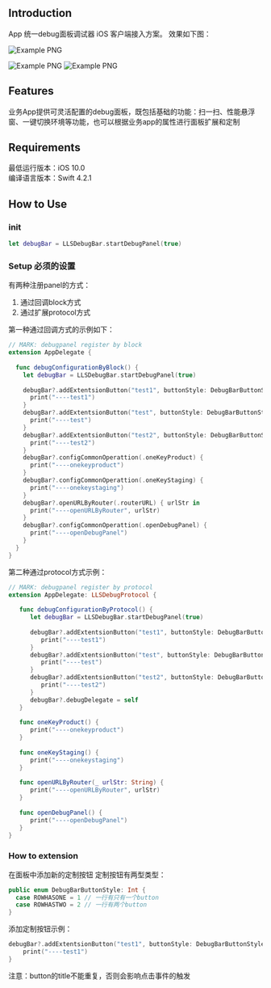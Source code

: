 ## Introduction

App 统一debug面板调试器 iOS 客户端接入方案。
效果如下图：

![](Debug.png?raw=true "Example PNG")

![](DEMO_EXAMPLE.PNG?raw=true "Example PNG")
![](demo.PNG?raw=true "Example PNG")

## Features

业务App提供可灵活配置的debug面板，既包括基础的功能：扫一扫、性能悬浮窗、一键切换环境等功能，也可以根据业务app的属性进行面板扩展和定制


## Requirements

最低运行版本：iOS 10.0  
编译语言版本：Swift 4.2.1

## How to Use

### init

``` swift
let debugBar = LLSDebugBar.startDebugPanel(true)
```
### Setup 必须的设置

有两种注册panel的方式：

1. 通过回调block方式
2. 通过扩展protocol方式

第一种通过回调方式的示例如下：

``` swift
// MARK: debugpanel register by block
extension AppDelegate {
  
  func debugConfigurationByBlock() {
    let debugBar = LLSDebugBar.startDebugPanel(true)
    
    debugBar?.addExtentsionButton("test1", buttonStyle: DebugBarButtonStyle.ROWHASTWO) {
      print("----test1")
    }
    debugBar?.addExtentsionButton("test", buttonStyle: DebugBarButtonStyle.ROWHASTWO) {
      print("----test")
    }
    debugBar?.addExtentsionButton("test2", buttonStyle: DebugBarButtonStyle.ROWHASONE) {
      print("----test2")
    }
    debugBar?.configCommonOperattion(.oneKeyProduct) {
      print("----onekeyproduct")
    }
    debugBar?.configCommonOperattion(.oneKeyStaging) {
      print("----onekeystaging")
    }
    debugBar?.openURLByRouter(.routerURL) { urlStr in
      print("----openURLByRouter", urlStr)
    }
    debugBar?.configCommonOperattion(.openDebugPanel) {
      print("----openDebugPanel")
    }
  }
}
```

第二种通过protocol方式示例：

``` swift
// MARK: debugpanel register by protocol
extension AppDelegate: LLSDebugProtocol {
   
   func debugConfigurationByProtocol() {
      let debugBar = LLSDebugBar.startDebugPanel(true)
      
      debugBar?.addExtentsionButton("test1", buttonStyle: DebugBarButtonStyle.ROWHASTWO) {
         print("----test1")
      }
      debugBar?.addExtentsionButton("test", buttonStyle: DebugBarButtonStyle.ROWHASTWO) {
         print("----test")
      }
      debugBar?.addExtentsionButton("test2", buttonStyle: DebugBarButtonStyle.ROWHASONE) {
         print("----test2")
      }
      debugBar?.debugDelegate = self
   }
   
   func oneKeyProduct() {
      print("----onekeyproduct")
   }
   
   func oneKeyStaging() {
      print("----onekeystaging")
   }
   
   func openURLByRouter(_ urlStr: String) {
      print("----openURLByRouter", urlStr)
   }
   
   func openDebugPanel() {
      print("----openDebugPanel")
   }
}
```

### How to extension

在面板中添加新的定制按钮
定制按钮有两型类型：
``` swift
public enum DebugBarButtonStyle: Int {
  case ROWHASONE = 1 // 一行有只有一个button
  case ROWHASTWO = 2 // 一行有两个button
}
```

添加定制按钮示例：
``` swift
debugBar?.addExtentsionButton("test1", buttonStyle: DebugBarButtonStyle.ROWHASTWO) {
    print("----test1")
}
```
注意：button的title不能重复，否则会影响点击事件的触发

